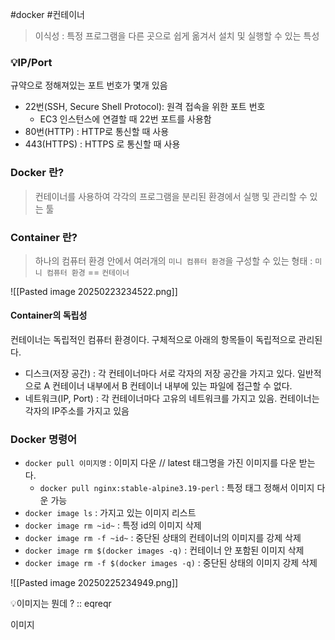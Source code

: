 #docker #컨테이너 

> 이식성 : 특정 프로그램을 다른 곳으로 쉽게 옮겨서 설치 및 실행할 수 있는 특성

### 💡IP/Port

규약으로 정해져있는 포트 번호가 몇개 있음
- 22번(SSH, Secure Shell Protocol): 원격 접속을 위한 포트 번호
	- EC3 인스턴스에 연결할 때 22번 포트를 사용함
- 80번(HTTP) : HTTP로 통신할 때 사용
- 443(HTTPS) : HTTPS 로 통신할 때 사용

### Docker 란? 
> 컨테이너를 사용하여 각각의 프로그램을 분리된 환경에서 실행 및 관리할 수 있는 툴

### Container 란?
> 	하나의 컴퓨터 환경 안에서 여러개의 `미니 컴퓨터 환경`을 구성할 수 있는 형태 : `미니 컴퓨터 환경` == `컨테이너` 

![[Pasted image 20250223234522.png]]

#### Container의 독립성
컨테이너는 독립적인 컴퓨터 환경이다. 구체적으로 아래의 항목들이 독립적으로 관리된다.
- 디스크(저장 공간) : 각 컨테이너마다 서로 각자의 저장 공간을 가지고 있다. 일반적으로 A 컨테이너 내부에서 B 컨테이너 내부에 있는 파일에 접근할 수 없다. 
- 네트워크(IP, Port) : 각 컨테이너마다 고유의 네트워크를 가지고 있음. 컨테이너는 각자의 IP주소를 가지고 있음


### Docker 명령어
- `docker pull 이미지명` : 이미지 다운  // latest 태그명을 가진 이미지를 다운 받는다.
	- `docker pull nginx:stable-alpine3.19-perl` : 특정 태그 정해서 이미지 다운 가능 
- `docker image ls` : 가지고 있는 이미지 리스트
- `docker image rm ~id~` : 특정 id의 이미지 삭제
- `docker image rm -f ~id~` : 중단된 상태의 컨테이너의 이미지를 강제 삭제
- `docker image rm $(docker images -q)` : 컨테이너 안 포함된 이미지 삭제
- `docker image rm -f $(docker images -q)` : 중단된 상태의 이미지 강제 삭제

![[Pasted image 20250225234949.png]]

💡이미지는 뭔데 ? :: 
eqreqr

이미지